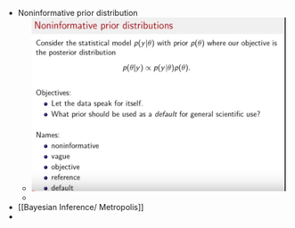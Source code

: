 - Noninformative prior distribution
	- ![image.png](../assets/image_1727784286376_0.png)
	-
- [[Bayesian Inference/ Metropolis]]
-
